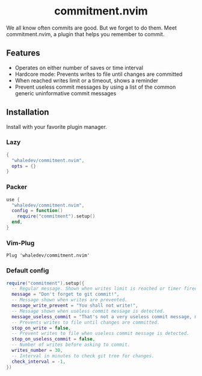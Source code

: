 <h1 align="center">commitment.nvim</h1>

We all know often commits are good. But we forget to do them.
Meet commitment.nvim, a plugin that helps you remember to commit.

## Features

- Operates on either number of saves or time interval
- Hardcore mode: Prevents writes to file until changes are committed
- When reached writes limit or a timeout, shows a reminder
- Prevent useless commit messages by using a list of the common generic uninformative commit messages

## Installation

Install with your favorite plugin manager.

### Lazy

```lua
{
  "whaledev/commitment.nvim",
  opts = {}
}
```

### Packer

```lua
use {
  "whaledev/commitment.nvim",
  config = function()
    require("commitment").setup()
  end,
}
```

### Vim-Plug

```vim
Plug 'whaledev/commitment.nvim'
```

### Default config

```lua
require("commitment").setup({
  -- Regular message. Shown when writes limit is reached or timer fired.
  message = "Don't forget to git commit!",
  -- Message shown when writes are prevented.
  message_write_prevent = "You shall not write!",
  -- Message shown when useless commit message is detected.
  message_useless_commit = "That's not a very useless commit message, mind rephrasing it?",
  -- Prevents writes to file until changes are committed.
  stop_on_write = false,
  -- Prevent writes to file when useless commit message is detected.
  stop_on_useless_commit = false,
  -- Number of writes before asking to commit.
  writes_number = 30,
  -- Interval in minutes to check git tree for changes.
  check_interval = -1,
})
```